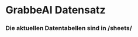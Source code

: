 










































































# GrabbeAI Datensatz





### Die aktuellen Datentabellen sind in /sheets/


